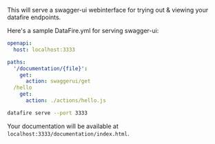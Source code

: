 This will serve a swagger-ui webinterface for trying out & viewing your datafire endpoints.

Here's a sample DataFire.yml for serving swagger-ui:

```yaml
openapi:
  host: localhost:3333

paths:
  '/documentation/{file}':
    get:
      action: swaggerui/get
  /hello
    get:
      action: ./actions/hello.js
```

```bash
datafire serve --port 3333
```

Your documentation will be available at `localhost:3333/documentation/index.html`.
